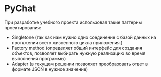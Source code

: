 # PyChat

При разработке учебного проекта использовал такие паттерны проектирования:

- Singletone (так как нам нужно одно соединение с базой данных на протяжении всего жизненного цикла приложения.)
- Factory method (определяет общий интерфейс для создания объектов, позволяет выбирать нужную реализацию во время выполнения программы)
- Adapter (в текущем решении позволяет преобразовать ответ в формате JSON в нужное значение)
